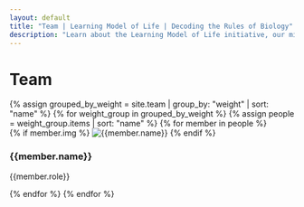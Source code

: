 ```yaml
---
layout: default
title: "Team | Learning Model of Life | Decoding the Rules of Biology"
description: "Learn about the Learning Model of Life initiative, our mission to decode the rules of biology, and our interdisciplinary approach combining deep biological expertise with leading AI research."
---
```


<div class="team-content">
    <h1 class="team-title">Team</h1>
    <div class="team-grid">
    {% assign grouped_by_weight = site.team | group_by: "weight" | sort: "name" %}
    {% for weight_group in grouped_by_weight %}
        {% assign people = weight_group.items | sort: "name" %}
        {% for member in people %}
        <div class="team-member">
            <div class="member-image">
                {% if member.img %}
                <img class="img-fluid rounded float-start mr-4" src="{{member.img  | relative_url }}" alt="{{member.name}}">
                {% endif %}
            </div>
            <h3>
                {{member.name}}
            </h3>
            <p>{{member.role}}</p>
        </div>
        {% endfor %}
    {% endfor %}
    </div>
</div>


